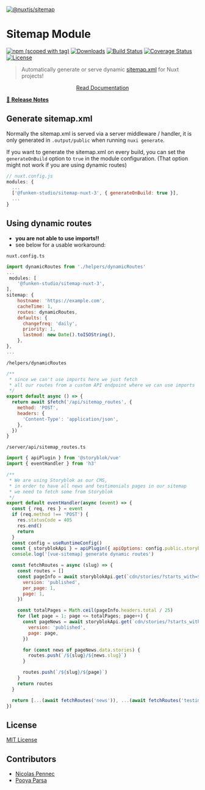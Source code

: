[![@nuxtjs/sitemap](docs/static/preview.png)](https://sitemap.nuxtjs.org)

# Sitemap Module

[![npm (scoped with tag)](https://img.shields.io/npm/v/@funken-studio/sitemap-nuxt-3/latest?style=flat-square)](https://www.npmjs.com/package/@funken-studio/sitemap-nuxt-3)
[![Downloads](https://img.shields.io/npm/dw/@funken-studio/sitemap-nuxt-3?style=flat-square)](https://www.npmjs.com/package/@funken-studio/sitemap-nuxt-3)
[![Build Status](https://img.shields.io/circleci/project/github/nuxt-community/sitemap-module?style=flat-square)](https://app.circleci.com/pipelines/github/nuxt-community/sitemap-module)
[![Coverage Status](https://img.shields.io/codecov/c/github/nuxt-community/sitemap-module?style=flat-square)](https://codecov.io/gh/nuxt-community/sitemap-module)
[![License](https://img.shields.io/npm/l/@nuxtjs/sitemap?style=flat-square)](http://standardjs.com)

> Automatically generate or serve dynamic [sitemap.xml](https://www.sitemaps.org/protocol.html) for Nuxt projects!

<p align="center">
  <a href="https://sitemap.nuxtjs.org">Read Documentation</a>
</p>

[📖 **Release Notes**](./CHANGELOG.md)


## Generate sitemap.xml
Normally the sitemap.xml is served via a server middleware / handler, it is only generated in `.output/public` when running `nuxi generate`.

If you want to generate the sitemap.xml on every build, you can set the `generateOnBuild` option to `true` in the module configuration.
(That option might not work if you are using dynamic routes)

```js
// nuxt.config.js
modules: {
  ...
  ['@funken-studio/sitemap-nuxt-3', { generateOnBuild: true }],
  ...
}
```

## Using dynamic routes
- **you are not able to use imports!!**
- see below for a usable workaround:

`nuxt.config.ts`
```js
import dynamicRoutes from './helpers/dynamicRoutes'
...
 modules: [
    '@funken-studio/sitemap-nuxt-3',
],
sitemap: {
    hostname: 'https://example.com', 
    cacheTime: 1,
    routes: dynamicRoutes,
    defaults: {
      changefreq: 'daily',
      priority: 1,
      lastmod: new Date().toISOString(),
    },
},
...
```

`/helpers/dynamicRoutes`
```js
/**
 * since we can't use imports here we just fetch
 * all our routes from a custom API endpoint where we can use imports
 */
export default async () => {
  return await $fetch('/api/sitemap_routes', {
    method: 'POST',
    headers: {
      'Content-Type': 'application/json',
    },
  })
}

```

`/server/api/sitemap_routes.ts`
```js
import { apiPlugin } from '@storyblok/vue'
import { eventHandler } from 'h3'

/**
 * We are using Storyblok as our CMS,
 * in order to have all news and testimonials pages in our sitemap
 * we need to fetch some from Storyblok
 */
export default eventHandler(async (event) => {
  const { req, res } = event
  if (req.method !== 'POST') {
    res.statusCode = 405
    res.end()
    return
  }
  const config = useRuntimeConfig()
  const { storyblokApi } = apiPlugin({ apiOptions: config.public.storyblok })
  console.log('[vue-sitemap] generate dynamic routes')

  const fetchRoutes = async (slug) => {
    const routes = []
    const pageInfo = await storyblokApi.get(`cdn/stories/?starts_with=${slug}`, {
      version: 'published',
      per_page: 1,
      page: 1,
    })

    const totalPages = Math.ceil(pageInfo.headers.total / 25)
    for (let page = 1; page <= totalPages; page++) {
      const pageNews = await storyblokApi.get(`cdn/stories/?starts_with=${slug}`, {
        version: 'published',
        page: page,
      })

      for (const news of pageNews.data.stories) {
        routes.push(`/${slug}/${news.slug}`)
      }

      routes.push(`/${slug}/${page}`)
    }
    return routes
  }

  return [...(await fetchRoutes('news')), ...(await fetchRoutes('testimonials'))]
})
```

## License

[MIT License](./LICENSE)

## Contributors

- [Nicolas Pennec](https://github.com/NicoPennec)
- [Pooya Parsa](https://github.com/pi0)
